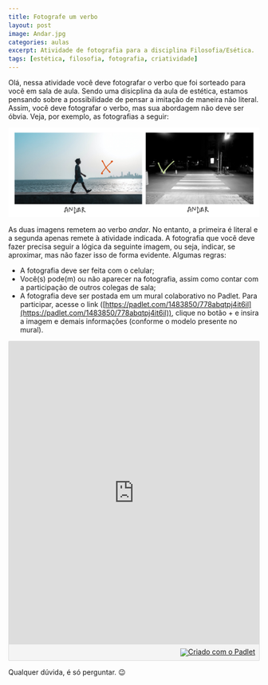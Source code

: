 ```yaml
---
title: Fotografe um verbo
layout: post
image: Andar.jpg
categories: aulas
excerpt: Atividade de fotografia para a disciplina Filosofia/Esética.
tags: [estética, filosofia, fotografia, criatividade]
---
```


Olá, nessa atividade você deve fotografar o verbo que foi sorteado para você em sala de aula. Sendo uma disicplina da aula de estética, estamos pensando sobre a possibilidade de pensar a imitação de maneira não literal. Assim, você deve fotografar o verbo, mas sua abordagem não deve ser óbvia.
Veja, por exemplo, as fotografias a seguir:

<img src="/assets/images/Andar.jpg">

As duas imagens remetem ao verbo *andar*. No entanto, a primeira é literal e a segunda apenas remete à atividade indicada. A fotografia que você deve fazer precisa seguir a lógica da seguinte imagem, ou seja, indicar, se aproximar, mas não fazer isso de forma evidente.
Algumas regras:
 - A fotografia deve ser feita com o celular;
 - Você(s) pode(m) ou não aparecer na fotografia, assim como contar com a participação de outros colegas de sala;
 - A fotografia deve ser postada em um mural colaborativo no Padlet. Para participar, acesse o link ([https://padlet.com/1483850/778abqtpj4it6il](https://padlet.com/1483850/778abqtpj4it6il)), clique no botão + e insira a imagem e demais informações (conforme o modelo presente no mural).

<div class="padlet-embed" style="border:1px solid rgba(0,0,0,0.1);border-radius:2px;box-sizing:border-box;overflow:hidden;position:relative;width:100%;background:#F4F4F4"><p style="padding:0;margin:0"><iframe src="https://padlet.com/embed/778abqtpj4it6il" frameborder="0" allow="camera;microphone;geolocation" style="width:100%;height:608px;display:block;padding:0;margin:0"></iframe></p><div style="padding:8px;text-align:right;margin:0;"><a href="https://padlet.com?ref=embed" style="padding:0;margin:0;border:none;display:block;line-height:1;height:16px" target="_blank"><img src="https://padlet.net/embeds/made_with_padlet.png" width="86" height="16" style="padding:0;margin:0;background:none;border:none;display:inline;box-shadow:none" alt="Criado com o Padlet"></a></div></div>

Qualquer dúvida, é só perguntar. 😉
